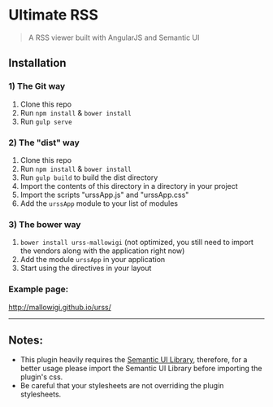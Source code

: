 # Ultimate RSS

> A RSS viewer built with AngularJS and Semantic UI

## Installation

### 1) The Git way

1. Clone this repo
2. Run `npm install` & `bower install`
3. Run `gulp serve`

### 2) The "dist" way

1. Clone this repo
2. Run `npm install` & `bower install`
3. Run `gulp build` to build the dist directory
4. Import the contents of this directory in a directory in your project
5. Import the scripts "urssApp.js" and "urssApp.css"
6. Add the `urssApp` module to your list of modules

### 3) The bower way

1. `bower install urss-mallowigi` (not optimized, you still need to import the vendors along with the application right now)
2. Add the module `urssApp` in your application
3. Start using the directives in your layout

### Example page:
http://mallowigi.github.io/urss/


-----

## Notes:

* This plugin heavily requires the [Semantic UI Library](http://semantic-ui.com/), therefore, for a better usage please import the
Semantic UI Library before importing the plugin's css.
* Be careful that your stylesheets are not overriding the plugin stylesheets.
